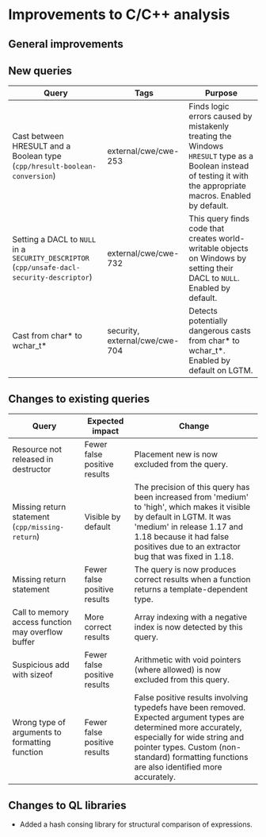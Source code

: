 # Improvements to C/C++ analysis

## General improvements

## New queries

| **Query**                   | **Tags**  | **Purpose**                                                        |
|-----------------------------|-----------|--------------------------------------------------------------------|
| Cast between HRESULT and a Boolean type (`cpp/hresult-boolean-conversion`) | external/cwe/cwe-253 | Finds logic errors caused by mistakenly treating the Windows `HRESULT` type as a Boolean instead of testing it with the appropriate macros. Enabled by default. |
| Setting a DACL to `NULL` in a `SECURITY_DESCRIPTOR` (`cpp/unsafe-dacl-security-descriptor`) | external/cwe/cwe-732 | This query finds code that creates world-writable objects on Windows by setting their DACL to `NULL`. Enabled by default. |
| Cast from char* to wchar_t* | security, external/cwe/cwe-704 | Detects potentially dangerous casts from char* to wchar_t*.  Enabled by default on LGTM. |

## Changes to existing queries

| **Query**                  | **Expected impact**    | **Change**                                                       |
|----------------------------|------------------------|------------------------------------------------------------------|
| Resource not released in destructor | Fewer false positive results | Placement new is now excluded from the query. |
| Missing return statement (`cpp/missing-return`) | Visible by default | The precision of this query has been increased from 'medium' to 'high', which makes it visible by default in LGTM. It was 'medium' in release 1.17 and 1.18 because it had false positives due to an extractor bug that was fixed in 1.18. |
| Missing return statement | Fewer false positive results | The query is now produces correct results when a function returns a template-dependent type. |
| Call to memory access function may overflow buffer | More correct results | Array indexing with a negative index is now detected by this query. |
| Suspicious add with sizeof | Fewer false positive results | Arithmetic with void pointers (where allowed) is now excluded from this query. |
| Wrong type of arguments to formatting function | Fewer false positive results | False positive results involving typedefs have been removed.  Expected argument types are determined more accurately, especially for wide string and pointer types.  Custom (non-standard) formatting functions are also identified more accurately. |

## Changes to QL libraries

* Added a hash consing library for structural comparison of expressions.

